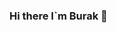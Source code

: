 ### Hi there I`m Burak 👋

<!--

Here are some ideas to get you started:

- 🔭 I’m currently looking for job
- 🌱 I’m currently learning Web Development(HTML-CSS-Angular-.Net)

-->
